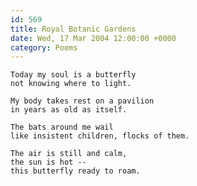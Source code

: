 ```yaml
---
id: 569
title: Royal Botanic Gardens
date: Wed, 17 Mar 2004 12:00:00 +0000
category: Poems
---
```


    Today my soul is a butterfly  
    not knowing where to light.

    My body takes rest on a pavilion  
    in years as old as itself.

    The bats around me wail  
    like insistent children, flocks of them.

    The air is still and calm,  
    the sun is hot --  
    this butterfly ready to roam.


